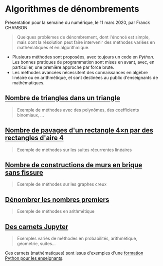 # Algorithmes de dénombrements


Présentation pour la semaine du numérique, le 11 mars 2020, par Franck CHAMBON

> Quelques problèmes de dénombrement, dont l'énoncé est simple, mais dont la résolution peut faire intervenir des méthodes variées en mathématiques et en algorithmique.

* Plusieurs méthodes sont proposées, avec toujours un code en *Python*. Les bonnes pratiques de programmation sont mises en avant, avec, en particulier, une première approche par force brute.
* Les méthodes avancées nécessitent des connaissances en algèbre linéaire ou en arithmétique, et sont destinées au public d'enseignants de mathématiques.


## [Nombre de triangles dans un triangle](https://htmlpreview.github.io/?https://github.com/FranckCHAMBON/Enumeration/blob/master/1.Compte_figures/Compte.html)
> Exemple de méthodes avec des polynômes, des coefficients binomiaux, ...

## [Nombre de pavages d'un rectangle 4×n par des rectangles d'aire 4](https://htmlpreview.github.io/?https://github.com/FranckCHAMBON/Enumeration/blob/master/2.Pavages/pavages_4xn.html)

> Exemple de méthodes sur les suites récurrentes linéaires

## [Nombre de constructions de murs en brique sans fissure](https://htmlpreview.github.io/?https://github.com/FranckCHAMBON/Enumeration/blob/master/3.Mur_en_briques/Mur_en_briques.html)

> Exemple de méthodes sur les graphes creux

## [Dénombrer les nombres premiers](https://htmlpreview.github.io/?https://github.com/FranckCHAMBON/Enumeration/blob/master/4.Compte_nb_premiers/cpt_nb_premiers.html)

> Exemple de méthodes en arithmétique

## [Des carnets Jupyter](https://mybinder.org/v2/gh/FranckCHAMBON/Enumeration/master?filepath=5.Carnets)

> Exemples variés de méthodes en probabilités, arithmétique, géométrie, suites...

Ces carnets (mathématiques) sont issus d'exemples d'une [formation Python pour les enseignants](https://htmlpreview.github.io/?https://github.com/FranckCHAMBON/Python-Lycee/blob/master/Python-Presentation/Python-Presentation.html).
